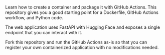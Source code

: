 Learn how to create a container and package it with GitHub Actions. This repository gives you a good starting point for a Dockerfile, GitHub Actions workflow, and Python code.

The web application uses FastAPI with Hugging Face and exposes a single endpoint that you can interact with it.

Fork this repository and run the GitHub Actions as-is so that you can register your own containerized application with no modifications needed.
